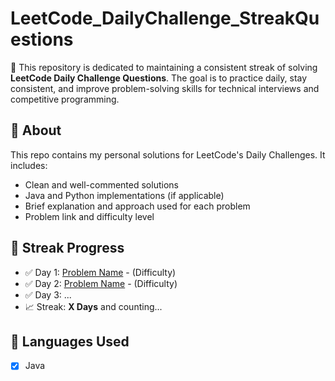 # LeetCode_DailyChallenge_StreakQuestions

🚀 This repository is dedicated to maintaining a consistent streak of solving **LeetCode Daily Challenge Questions**. The goal is to practice daily, stay consistent, and improve problem-solving skills for technical interviews and competitive programming.

## 📌 About

This repo contains my personal solutions for LeetCode's Daily Challenges. It includes:
- Clean and well-commented solutions
- Java and Python implementations (if applicable)
- Brief explanation and approach used for each problem
- Problem link and difficulty level

## 📅 Streak Progress

- ✅ Day 1: [Problem Name](https://leetcode.com/problems/...) - (Difficulty)
- ✅ Day 2: [Problem Name](https://leetcode.com/problems/...) - (Difficulty)
- ✅ Day 3: ...
- 📈 Streak: **X Days** and counting...

## 🧠 Languages Used

- [x] Java
